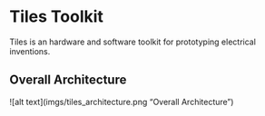 # Tiles Toolkit

Tiles is an hardware and software toolkit for prototyping electrical inventions.

## Overall Architecture

![alt text](imgs/tiles_architecture.png “Overall Architecture”)

